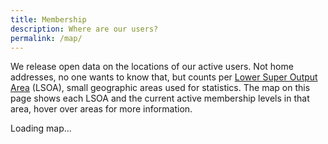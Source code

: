 ```yaml
---
title: Membership
description: Where are our users?
permalink: /map/
---
```


We release open data on the locations of our active users. Not home addresses, no one wants to know that, but counts per [Lower Super Output Area](https://www.ons.gov.uk/methodology/geography/ukgeographies/censusgeography#super-output-area-soa) (LSOA), small geographic areas used for statistics. The map on this page shows each LSOA and the current active membership levels in that area, hover over areas for more information.

<div id="map-loader">Loading map...</div>

<div id="map"></div>
